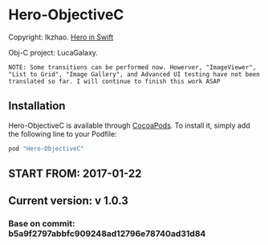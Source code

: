 # Hero-ObjectiveC
Copyright: lkzhao. [Hero in Swift](https://github.com/lkzhao/Hero)

Obj-C project: LucaGalaxy.


```NOTE: Some transitions can be performed now. Howerver, "ImageViewer", "List to Grid", "Image Gallery", and Advanced UI testing have not been translated so far. I will continue to finish this work ASAP```

## Installation

Hero-ObjectiveC is available through [CocoaPods](http://cocoapods.org). To install
it, simply add the following line to your Podfile:

```ruby
pod "Hero-ObjectiveC"
```

## START FROM: 2017-01-22
## Current version: v 1.0.3

### Base on commit: b5a9f2797abbfc909248ad12796e78740ad31d84
